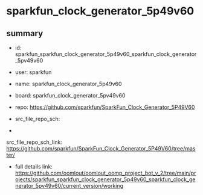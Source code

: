 # sparkfun_clock_generator_5p49v60
 
## summary 
* id: sparkfun_sparkfun_clock_generator_5p49v60_sparkfun_clock_generator_5pv49v60
* user: sparkfun
* name: sparkfun_clock_generator_5p49v60
* board: sparkfun_clock_generator_5pv49v60
* repo: https://github.com/sparkfun/SparkFun_Clock_Generator_5P49V60



* src_file_repo_sch: 
*
 src_file_repo_sch_link: https://github.com/sparkfun/SparkFun_Clock_Generator_5P49V60/tree/master/
* full details link: https://github.com/oomlout/oomlout_oomp_project_bot_v_2/tree/main/projects/sparkfun_sparkfun_clock_generator_5p49v60_sparkfun_clock_generator_5pv49v60/current_version/working  






